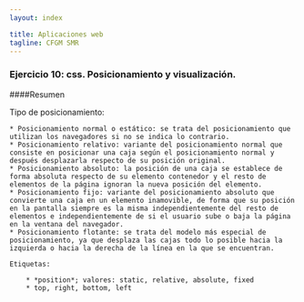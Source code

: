 ```yaml
---
layout: index

title: Aplicaciones web
tagline: CFGM SMR
---
```


### Ejercicio 10: css. Posicionamiento y visualización.

####Resumen

Tipo de posicionamiento:

    * Posicionamiento normal o estático: se trata del posicionamiento que utilizan los navegadores si no se indica lo contrario.
    * Posicionamiento relativo: variante del posicionamiento normal que consiste en posicionar una caja según el posicionamiento normal y después desplazarla respecto de su posición original.
    * Posicionamiento absoluto: la posición de una caja se establece de forma absoluta respecto de su elemento contenedor y el resto de elementos de la página ignoran la nueva posición del elemento.
    * Posicionamiento fijo: variante del posicionamiento absoluto que convierte una caja en un elemento inamovible, de forma que su posición en la pantalla siempre es la misma independientemente del resto de elementos e independientemente de si el usuario sube o baja la página en la ventana del navegador.
    * Posicionamiento flotante: se trata del modelo más especial de posicionamiento, ya que desplaza las cajas todo lo posible hacia la izquierda o hacia la derecha de la línea en la que se encuentran.

    Etiquetas: 

    	* *position*; valores: static, relative, absolute, fixed
    	* top, right, bottom, left
